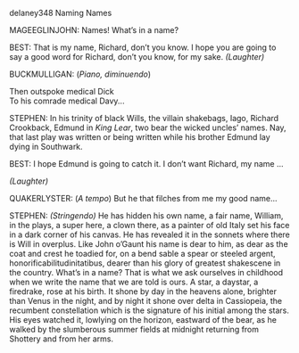 delaney348 Naming Names

MAGEEGLINJOHN: Names! What’s in a name?

BEST: That is my name, Richard, don’t you know. I hope you are going to
say a good word for Richard, don’t you know, for my sake. *(Laughter)*

BUCKMULLIGAN: (*Piano, diminuendo*)

Then outspoke medical Dick\
 To his comrade medical Davy...

STEPHEN: In his trinity of black Wills, the villain shakebags, Iago,
Richard Crookback, Edmund in *King Lear*, two bear the wicked uncles’
names. Nay, that last play was written or being written while his
brother Edmund lay dying in Southwark.

BEST: I hope Edmund is going to catch it. I don’t want Richard, my name
...

*(Laughter)*

QUAKERLYSTER: (*A tempo*) But he that filches from me my good name...

STEPHEN: *(Stringendo)* He has hidden his own name, a fair name,
William, in the plays, a super here, a clown there, as a painter of old
Italy set his face in a dark corner of his canvas. He has revealed it in
the sonnets where there is Will in overplus. Like John o’Gaunt his name
is dear to him, as dear as the coat and crest he toadied for, on a bend
sable a spear or steeled argent, honorificabilitudinitatibus, dearer
than his glory of greatest shakescene in the country. What’s in a name?
That is what we ask ourselves in childhood when we write the name that
we are told is ours. A star, a daystar, a firedrake, rose at his birth.
It shone by day in the heavens alone, brighter than Venus in the night,
and by night it shone over delta in Cassiopeia, the recumbent
constellation which is the signature of his initial among the stars. His
eyes watched it, lowlying on the horizon, eastward of the bear, as he
walked by the slumberous summer fields at midnight returning from
Shottery and from her arms.


